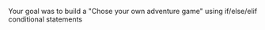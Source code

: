 Your goal was to build a "Chose your own adventure game" using if/else/elif conditional statements 
